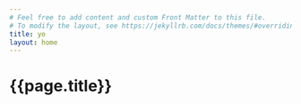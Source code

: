 ```yaml
---
# Feel free to add content and custom Front Matter to this file.
# To modify the layout, see https://jekyllrb.com/docs/themes/#overriding-theme-defaults
title: yo
layout: home
---
```


<h1> {{page.title}} </h1>


